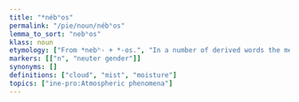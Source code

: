 ```yaml
---
title: "*nébʰos"
permalink: "/pie/noun/nébʰos"
lemma_to_sort: "nebʰos"
klass: noun
etymology: ["From *nebʰ- +‎ *-os.", "In a number of derived words the meaning shifts to \"sky\" or \"heaven\", as the sky was thought to be the dwelling place of various deities, esp. *dyḗws ph₂tḗr (“sky father”), the chief sky-god."]
markers: [["n", "neuter gender"]]
synonyms: []
definitions: ["cloud", "mist", "moisture"]
topics: ["ine-pro:Atmospheric phenomena"]
---
```


